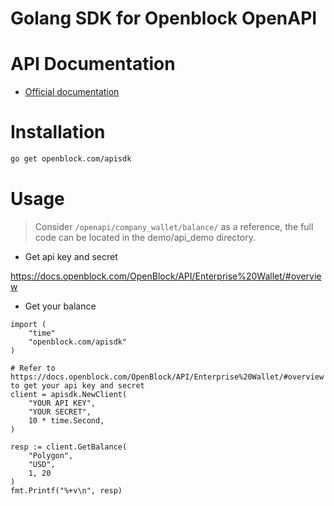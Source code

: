 # Golang SDK for Openblock OpenAPI

# API Documentation
- [Official documentation](https://docs.openblock.com/zh-Hans/OpenBlock/API/Enterprise%20Wallet/)

# Installation

```bash
go get openblock.com/apisdk
```

# Usage
> Consider `/openapi/company_wallet/balance/` as a reference, the full code can be located in the demo/api_demo directory.
* Get api key and secret

https://docs.openblock.com/OpenBlock/API/Enterprise%20Wallet/#overview

* Get your balance
```golang
import (
    "time"
    "openblock.com/apisdk"
)

# Refer to https://docs.openblock.com/OpenBlock/API/Enterprise%20Wallet/#overview to get your api key and secret
client = apisdk.NewClient(
    "YOUR API KEY",
    "YOUR SECRET",
    10 * time.Second,
)

resp := client.GetBalance(
    "Polygon",
    "USD",
    1, 20
)
fmt.Printf("%+v\n", resp)
```